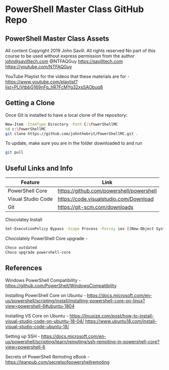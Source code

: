 # PowerShell Master Class GitHub Repo
## PowerShell Master Class Assets

All content Copyright 2019 John Savill. All rights reserved
No part of this course to be used without express permission from the author
john@savilltech.com
@NTFAQGuy
https://savilltech.com
https://youtube.com/NTFAQGuy

YouTube Playlist for the videos that these materials are for - https://www.youtube.com/playlist?list=PLlVtbbG169nFq_hR7FcMYg32xsSAObuq8

## Getting a Clone
Once Git is installed to have a local clone of the repository:

```sh
New-Item -ItemType Directory -Path C:\PowerShellMC
cd c:\PowerShellMC
git clone https://github.com/johnthebrit/PowerShellMC.git .
```

To update, make sure you are in the folder downloaded to and run

```sh
git pull
```

## Useful Links and Info

| Feature             | Link                                      |
|---------------------|-------------------------------------------|
| PowerShell Core     | https://github.com/powershell/powershell  |
| Visual Studio Code  | https://code.visualstudio.com/Download    |
| Git                 | https://git-scm.com/downloads             |

Chocolatey Install

```sh
Set-ExecutionPolicy Bypass -Scope Process -Force; iex ((New-Object System.Net.WebClient).DownloadString('https://chocolatey.org/install.ps1'))
```

Chocolately PowerShell Core upgrade -

```sh
Choco outdated
Choco upgrade powershell-core
```

## References

Windows PowerShell Compatibility - https://github.com/PowerShell/WindowsCompatibility

Installing PowerShell Core on Ubuntu - https://docs.microsoft.com/en-us/powershell/scripting/install/installing-powershell-core-on-linux?view=powershell-6#ubuntu-1804

Installing VS Core on Ubuntu - https://linuxize.com/post/how-to-install-visual-studio-code-on-ubuntu-18-04/
https://www.ubuntu18.com/install-visual-studio-code-ubuntu-18/

Setting up SSH - https://docs.microsoft.com/en-us/powershell/scripting/learn/remoting/ssh-remoting-in-powershell-core?view=powershell-6

Secrets of PowerShell Remoting eBook - https://leanpub.com/secretsofpowershellremoting
